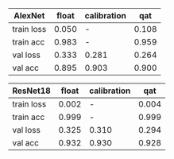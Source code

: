 |  AlexNet  |float| calibration |  qat  |
|-----------|-----|-------------|-------|
| train loss|0.050|      -      | 0.108 |
| train acc |0.983|      -      | 0.959 |
| val loss  |0.333|     0.281   | 0.264 |
| val acc   |0.895|     0.903   | 0.900 |

|  ResNet18 |float| calibration |  qat  |
|-----------|-----|-------------|-------|
| train loss|0.002|      -      | 0.004 |
| train acc |0.999|      -      | 0.999 |
| val loss  |0.325|     0.310   | 0.294 |
| val acc   |0.932|     0.930   | 0.928 |